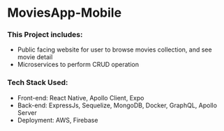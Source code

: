 # MoviesApp-Mobile

### This Project includes:
- Public facing website for user to browse movies collection, and see movie detail
- Microservices to perform CRUD operation

### Tech Stack Used:
- Front-end: React Native, Apollo Client, Expo
- Back-end: ExpressJs, Sequelize, MongoDB, Docker, GraphQL, Apollo Server
- Deployment: AWS, Firebase
